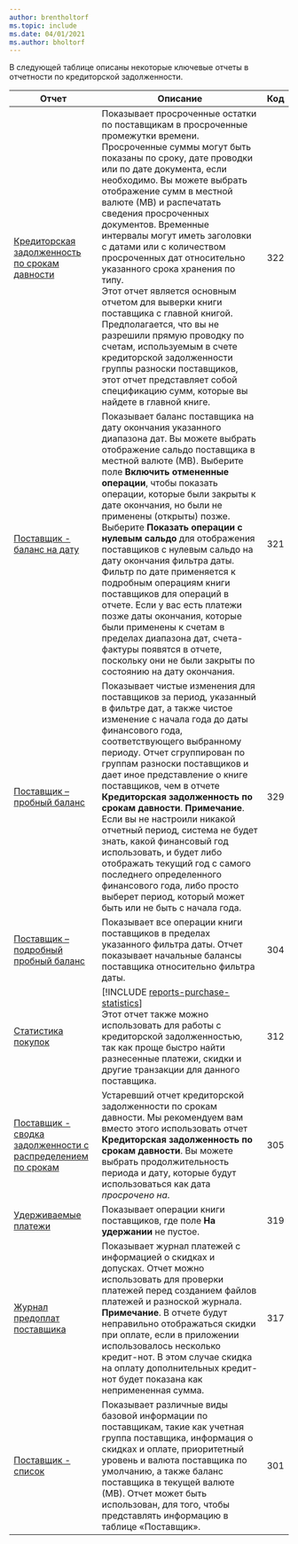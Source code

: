 ```yaml
---
author: brentholtorf
ms.topic: include
ms.date: 04/01/2021
ms.author: bholtorf
---
```


В следующей таблице описаны некоторые ключевые отчеты в отчетности по кредиторской задолженности.

| Отчет | Описание | Код | 
|--|--|--|
| [Кредиторская задолженность по срокам давности](https://businesscentral.dynamics.com?report=322) |Показывает просроченные остатки по поставщикам в просроченные промежутки времени. Просроченные суммы могут быть показаны по сроку, дате проводки или по дате документа, если необходимо. Вы можете выбрать отображение сумм в местной валюте (МВ) и распечатать сведения просроченных документов. Временные интервалы могут иметь заголовки с датами или с количеством просроченных дат относительно указанного срока хранения по типу.<br>Этот отчет является основным отчетом для выверки книги поставщика с главной книгой. Предполагается, что вы не разрешили прямую проводку по счетам, используемым в счете кредиторской задолженности группы разноски поставщиков, этот отчет представляет собой спецификацию сумм, которые вы найдете в главной книге.| 322|
| [Поставщик - баланс на дату](https://businesscentral.dynamics.com?report=321) | Показывает баланс поставщика на дату окончания указанного диапазона дат. Вы можете выбрать отображение сальдо поставщика в местной валюте (МВ). Выберите поле **Включить отмененные операции**, чтобы показать операции, которые были закрыты к дате окончания, но были не применены (открыты) позже. Выберите **Показать операции с нулевым сальдо** для отображения поставщиков с нулевым сальдо на дату окончания фильтра даты. Фильтр по дате применяется к подробным операциям книги поставщиков для операций в отчете. Если у вас есть платежи позже даты окончания, которые были применены к счетам в пределах диапазона дат, счета-фактуры появятся в отчете, поскольку они не были закрыты по состоянию на дату окончания. | 321 |
| [Поставщик – пробный баланс](https://businesscentral.dynamics.com?report=329) | Показывает чистые изменения для поставщиков за период, указанный в фильтре дат, а также чистое изменение с начала года до даты финансового года, соответствующего выбранному периоду. Отчет сгруппирован по группам разноски поставщиков и дает иное представление о книге поставщиков, чем в отчете **Кредиторская задолженность по срокам давности**. **Примечание**. Если вы не настроили никакой отчетный период, система не будет знать, какой финансовый год использовать, и будет либо отображать текущий год с самого последнего определенного финансового года, либо просто выберет период, который может быть или не быть с начала года.|329 | 
| [Поставщик – подробный пробный баланс](https://businesscentral.dynamics.com?report=304) | Показывает все операции книги поставщиков в пределах указанного фильтра даты. Отчет показывает начальные балансы поставщика относительно фильтра даты. | 304 | 
| [Статистика покупок](https://businesscentral.dynamics.com?report=312) |[!INCLUDE [reports-purchase-statistics](reports-purchase-statistics.md)]<br>Этот отчет также можно использовать для работы с кредиторской задолженностью, так как проще быстро найти разнесенные платежи, скидки и другие транзакции для данного поставщика.| 312 |
| [Поставщик - сводка задолженности с распределением по срокам](https://businesscentral.dynamics.com?report=305)| Устаревший отчет кредиторской задолженности по срокам давности. Мы рекомендуем вам вместо этого использовать отчет **Кредиторская задолженность по срокам давности**. Вы можете выбрать продолжительность периода и дату, которые будут использоваться как дата *просрочено на*.|305| 
| [Удерживаемые платежи](https://businesscentral.dynamics.com?report=319)| Показывает операции книги поставщиков, где поле **На удержании** не пустое.| 319 |
| [Журнал предоплат поставщика](https://businesscentral.dynamics.com?report=317)|Показывает журнал платежей с информацией о скидках и допусках. Отчет можно использовать для проверки платежей перед созданием файлов платежей и разноской журнала. **Примечание**. В отчете будут неправильно отображаться скидки при оплате, если в приложении использовалось несколько кредит-нот. В этом случае скидка на оплату дополнительных кредит-нот будет показана как непримененная сумма.| 317 |
| [Поставщик - список](https://businesscentral.dynamics.com?report=301)|Показывает различные виды базовой информации по поставщикам, такие как учетная группа поставщика, информация о скидках и оплате, приоритетный уровень и валюта поставщика по умолчанию, а также баланс поставщика в текущей валюте (МВ). Отчет может быть использован, для того, чтобы представлять информацию в таблице «Поставщик».|301|